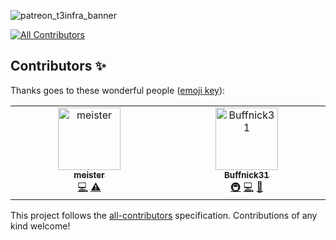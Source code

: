 ![patreon_t3infra_banner](https://github.com/t3-infra/.github/assets/78353166/8fabd831-de13-4051-919f-a9daaa61c708)
<!-- ALL-CONTRIBUTORS-BADGE:START - Do not remove or modify this section -->
[![All Contributors](https://img.shields.io/badge/all_contributors-2-orange.svg?style=flat-square)](#contributors-)
<!-- ALL-CONTRIBUTORS-BADGE:END -->

## Contributors ✨

Thanks goes to these wonderful people ([emoji key](https://allcontributors.org/docs/en/emoji-key)):

<!-- ALL-CONTRIBUTORS-LIST:START - Do not remove or modify this section -->
<!-- prettier-ignore-start -->
<!-- markdownlint-disable -->
<table>
  <tbody>
    <tr>
      <td align="center" valign="top" width="14.28%"><a href="https://github.com/mworks-proj"><img src="https://avatars.githubusercontent.com/u/78353166?v=4?s=100" width="100px;" alt="meister"/><br /><sub><b>meister</b></sub></a><br /><a href="https://github.com/t3-infra/.github/commits?author=mworks-proj" title="Code">💻</a> <a href="https://github.com/t3-infra/.github/commits?author=mworks-proj" title="Tests">⚠️</a></td>
      <td align="center" valign="top" width="14.28%"><a href="https://github.com/Buffnick31"><img src="https://avatars.githubusercontent.com/u/103003971?v=4?s=100" width="100px;" alt="Buffnick31"/><br /><sub><b>Buffnick31</b></sub></a><br /><a href="#infra-Buffnick31" title="Infrastructure (Hosting, Build-Tools, etc)">🚇</a> <a href="https://github.com/t3-infra/.github/commits?author=Buffnick31" title="Code">💻</a> <a href="#maintenance-Buffnick31" title="Maintenance">🚧</a></td>
    </tr>
  </tbody>
</table>

<!-- markdownlint-restore -->
<!-- prettier-ignore-end -->

<!-- ALL-CONTRIBUTORS-LIST:END -->

This project follows the [all-contributors](https://github.com/all-contributors/all-contributors) specification. Contributions of any kind welcome!
